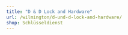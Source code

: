 ```yaml
---
title: "D & D Lock and Hardware"
url: /wilmington/d-und-d-lock-and-hardware/
shop: Schlüsseldienst
---
```


